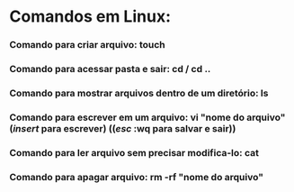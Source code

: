 # 
# Comandos em Linux:
### Comando para criar arquivo: **touch**
### Comando para acessar pasta e sair: **cd**  /   **cd ..**
### Comando para mostrar arquivos dentro de um diretório: **ls**
### Comando para escrever em um arquivo: **vi "nome do arquivo"** (*insert* para escrever) ((*esc* **:wq** para salvar e sair))
### 
### Comando para ler arquivo sem precisar modifica-lo: **cat**
### Comando para apagar arquivo: **rm -rf** "nome do arquivo"







